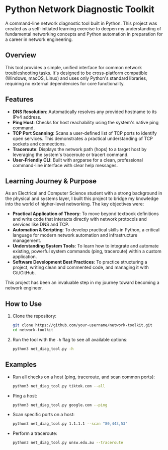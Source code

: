 # Python Network Diagnostic Toolkit

A command-line network diagnostic tool built in Python. This project was created as a self-initiated learning exercise to deepen my understanding of fundamental networking concepts and Python automation in preparation for a career in network engineering.

## Overview

This tool provides a simple, unified interface for common network troubleshooting tasks. It's designed to be cross-platform compatible (Windows, macOS, Linux) and uses only Python's standard libraries, requiring no external dependencies for core functionality.

## Features

- **DNS Resolution**: Automatically resolves any provided hostname to its IPv4 address.
- **Ping Host**: Checks for host reachability using the system's native ping command.
- **TCP Port Scanning**: Scans a user-defined list of TCP ports to identify open services. This demonstrates a practical understanding of TCP sockets and connections.
- **Traceroute**: Displays the network path (hops) to a target host by leveraging the system's traceroute or tracert command.
- **User-Friendly CLI**: Built with argparse for a clean, professional command-line interface with clear help messages.

## Learning Journey & Purpose

As an Electrical and Computer Science student with a strong background in the physical and systems layer, I built this project to bridge my knowledge into the world of higher-level networking. The key objectives were:

- **Practical Application of Theory**: To move beyond textbook definitions and write code that interacts directly with network protocols and services like DNS and TCP.
- **Automation & Scripting**: To develop practical skills in Python, a critical language for modern network automation and infrastructure management.
- **Understanding System Tools**: To learn how to integrate and automate existing, powerful system commands (ping, traceroute) within a custom application.
- **Software Development Best Practices**: To practice structuring a project, writing clean and commented code, and managing it with Git/GitHub.

This project has been an invaluable step in my journey toward becoming a network engineer.

## How to Use

1. Clone the repository:

    ```bash
    git clone https://github.com/your-username/network-toolkit.git
    cd network-toolkit
    ```

2. Run the tool with the `-h` flag to see all available options:

    ```bash
    python3 net_diag_tool.py -h
    ```

## Examples

- Run all checks on a host (ping, traceroute, and scan common ports):

    ```bash
    python3 net_diag_tool.py tiktok.com --all
    ```

- Ping a host:

    ```bash
    python3 net_diag_tool.py google.com --ping
    ```

- Scan specific ports on a host:

    ```bash
    python3 net_diag_tool.py 1.1.1.1 --scan "80,443,53"
    ```

- Perform a traceroute:

    ```bash
    python3 net_diag_tool.py unsw.edu.au --traceroute
    ```
